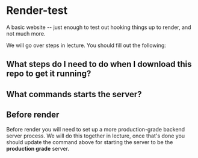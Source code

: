 # Render-test

A basic website -- just enough to test out hooking things up to render, and not much more.

We will go over steps in lecture. You should fill out the following:

## What steps do I need to do when I download this repo to get it running?

## What commands starts the server?

## Before render

Before render you will need to set up a more production-grade backend server process. We will do this together in lecture, once that's done you should update the command above for starting the server to be the **production grade** server.

